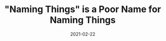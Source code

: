 ---
title: "&quot;Naming Things&quot; is a Poor Name for Naming Things"
date: 2021-02-22
externalLink: https://buttondown.email/hillelwayne/archive/naming-things-is-a-poor-name-for-naming-things/
---